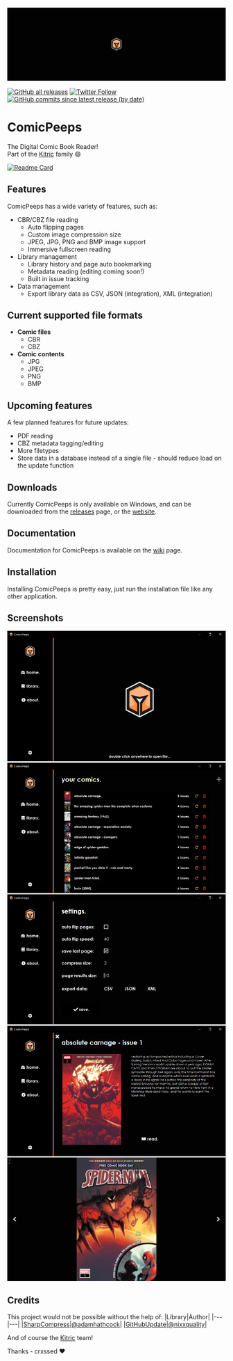 ![Header](header.png)

[![GitHub all releases](https://img.shields.io/github/downloads/kitric/comicpeeps/total?logo=data%3Aimage%2Fpng%3Bbase64%2CiVBORw0KGgoAAAANSUhEUgAAADEAAAAxCAYAAABznEEcAAAACXBIWXMAAA7DAAAOwwHHb6hkAAAAGXRFWHRTb2Z0d2FyZQB3d3cuaW5rc2NhcGUub3Jnm%2B48GgAAByRJREFUaIHNWn1MFGceft6Z3dVVPmQHULaystVSpAmUiNGjoF6itUT%2F8A5pa4niRy8RG%2FEinPEvSMCkMdkzEU1ocsYYYxtbbVLbnNHkmmj8iFbFdlpWULQFhGOXGUCgrC7MvPfHsrPssjvM7C7pPQnJ%2Ft55fh8PM%2B%2B77%2FzeBWYRgiBUCoJARVHcNZt5yGwEFQThrwC%2BnpaMkHKO4y7GO19cRYii%2BC6l9KrfLi0tRU9PD6xWK65cuRJISsh7HMddDRskCsRFhCiKRZTSW357y5YtePbs2TSe3W7HpUuXFJthmGKLxXJrGlEnYhLhcrnyWZb90W9v27YNra2tM%2Frl5ubi%2FPnzii3LckF6evqPKi6qiEqE2%2B1%2Bg2GYx357z549uHfvnu44hYWFOH36tGIbjcbs5OTkJ3rj6BIhiuJiSmm3366ursa1a9ci8s1GBs7qHLzV1IaxcTkib%2B3atThx4kSgKEIyOY57rrUuTSJ6e3tTTSZTv98%2BfPgwLl%2B%2BHJFvZAnaD%2BTAwBCANQDSBCZkipzjbfBKNKJfaWkpjh49qtgmkyktKSlJiElEf39%2FIiHkhZ%2FX2NiICxcuROQzBGg%2FsBxzDAQwmsFmrVCuSZ0PAK8HryYoco4%2FgooWbN26FXV1dX6TEkIWcBw3rEsEpXSuKIqjAFgAOHbsGM6cORMxKQHQWp2DBBMDGOaAta%2BMyJV%2BvQdMvMLvXhm5TW1Q0YLKykrU1NT4chAijY2NJWZmZno0iRAEoRvA4ubmZjQ3N6ukAX765E2kmFmANYJ9fZUqN0jMs7uANI6hlxLyTrarcvfu3Yt9%2B%2FYBwPPU1NRMXSLy8vIiBv5hbzYWJRgAxgB26WrNxYdCenoHkCfgGp3Ays8eR%2BTxPA9EEGHQm%2FTGx8uwZIEJIAzYZUV63afB%2Fw9Y%2BPQ2umpz0TnkRcmpDl0xNIs4vuk1%2FGV5MkAI2KVFAInvtotdWgRQiiWTYr559ALV%2F%2B7R5KtZhMXMgiQtBLPwjagLnRGEgF32DmR3ByzmUc1ujK4ciWm664oGevPoEzFvga7g0YKYk3XxdYn4f4VuEaNjHlT963u4X4zFtZD%2BYQ%2F2nfoeI6O%2F6%2FbVvcQmzDMjaXwABYfOKWNvZXJoeL8Iq7MzNMe5%2B6QP9V%2Fdxs9dga3RR3kpSEyYr7ckHSIYVvn4afkKfM7%2FB3Ryz9DaLaLsn98p1xPmGlG3dTUqSpYrY1%2FcbEPDxTsY8XjDhicEOFpeMCWf9tI0M0lCYMVg0l5HZ00ubA5nWO7oy3EcOncDh87d0FxIZ00umPRlgXyJaQCmvx2Gg%2BY5QRK4kAEGFz7MCg7GMLDb7apxsrKywDDBab%2F8YAlAgsfIfIvW0vRM7OBvaNa%2BEqsWz%2FNtQSYhyzIqKirA8zwePnyIdevWAfC99LS0tIDneWzfvh2yHHhBsiWb8KfM%2BWCzCkPSad8R6J7YARVGAL691NTH6siRIygvLwfLsmhqagpyoZSisbExaOzm3yYfIYMJ0SKm7wli8W0oH%2F89J2g8Pz8%2FLD90vP2Az4%2BkvBZLGbGJYLglAIC5BgYfFwbPmZ07dwbZu3YFNwH3rLDAbPSlZ1LV59GMdcTkDShLYd26hWCmPMYtLS3o6uoCAHR3d%2BPBgwcBFwLU%2F3nRpBFYuqMuIdYArD0wIX%2BryQ26tnnzZgDApk2bgsan8tisyK%2ByWhG3O%2BHHtxXqj8al0Ots9GuLUkLMERCYGwDwdoZZlVsw5TqxLI5H%2BthF0KH%2FQhY7o%2FMdeA65%2B6dYS4hNhNRxC3L%2F05gKoC9HID25CciRO4QzQbMIufcX0Bd9vsRjQ77EVK1rpA%2FS09uQ%2Bya7HeMeyD2%2FaPbVNatkdwfg1teJ0AM64oY04tbtp%2FlO9I1M6A4eC%2FpGtefTLOIfV3thczjRJryKqiitaBdeweZwovZKr2Yf3Yv0u2d8E1lposUJXUNeFOtsmvmheif8zdxwKDnVAZvDCZeO2x4OrtEJ2BxOVQEHDx5UjRFWhMfjySaESJWVleB5HlVVVREDrPzsMWwOJwY9ksayfRj0SLA5nKr916qqKvA8799Myh6PJzscT%2FXNQxTFJErpkJ%2FncDhw9uzZiHwCwFmdg%2BVNbcoYz%2FOY2ph%2BVJ0zY0t%2Fx44dqK2t9ZvRnU%2BEYnh4ONXr9SonRQ0NDbh4UdtxdKgINZSVlaG%2Bvl6xx8fH0zMyMvpVXADEeGY307EXoE1E6DEXIcTGcVy3iksQ4nJ6un%2F%2Ffly%2Ffj0sV03EmjVrcPLkScWmlL6ZlpYWeZJEQEz9%2BcHBwXxJkpTz5927d%2BP%2B%2FftBnHAiQo9%2BWZYtSElJifocOy4YGBh4RxAE6v%2FbsGEDtVqt1Gq1UkEQlM%2Fr16%2BnU3lut7v4Dy08HFwu18apRZaUlFBBEGhxcXFQ8aIoboxn3ln5lY0oimWU0mnL12z9ymZWIQjCzsnHZlZ%2F7%2FQ%2FMTCnvTJUSngAAAAASUVORK5CYII%3D&style=for-the-badge)](https://github.com/kitric/comicpeeps/releases/latest)
[![Twitter Follow](https://img.shields.io/twitter/follow/kitric_?label=KITRIC%20TWITTER&color=blue&logo=twitter&style=for-the-badge)](https://twitter.com/kitric_)
[![GitHub commits since latest release (by date)](https://img.shields.io/github/commits-since/kitric/comicpeeps/latest?label=COMMITS%20SINCE%20LATEST&style=for-the-badge)](https://github.com/kitric/comicpeeps)

# ComicPeeps

The Digital Comic Book Reader! <br>
Part of the [Kitric](https://github.com/kitric) family :smile:

[![Readme Card](https://github-readme-stats.vercel.app/api/pin/?username=kitric&repo=comicpeeps&theme=github_dark&hide_border=true&show_owner=true)](https://github.com/kitric/comicpeeps)

## Features

ComicPeeps has a wide variety of features, such as:
- CBR/CBZ file reading
    - Auto flipping pages
    - Custom image compression size
    - JPEG, JPG, PNG and BMP image support
    - Immersive fullscreen reading
- Library management
    - Library history and page auto bookmarking
    - Metadata reading (editing coming soon!)
    - Built in issue tracking
- Data management
    - Export library data as CSV, JSON (integration), XML (integration)

## Current supported file formats
- **Comic files**
    - CBR
    - CBZ
- **Comic contents**
    - JPG
    - JPEG
    - PNG
    - BMP

## Upcoming features

A few planned features for future updates:
- PDF reading
- CBZ metadata tagging/editing
- More filetypes
- Store data in a database instead of a single file - should reduce load on the update function

## Downloads

Currently ComicPeeps is only available on Windows, and can be downloaded from the [releases](https://github.com/kitric/comicpeeps/releases/latest) page, or the [website](https://kitric.github.io/projects/comicpeeps/).

## Documentation

Documentation for ComicPeeps is available on the [wiki](https://github.com/kitric/comicpeeps/wiki) page.

## Installation

Installing ComicPeeps is pretty easy, just run the installation file like any other application.

## Screenshots

![Home](src/ComicPeeps/Screenshots/scrn01.PNG)
![Library](src/ComicPeeps/Screenshots/scrn02.PNG)
![Settings](src/ComicPeeps/Screenshots/scrn03.PNG)
![Comic Details](src/ComicPeeps/Screenshots/scrn04.PNG)
![Comic Reader](src/ComicPeeps/Screenshots/scrn05.PNG)

## Credits

This project would not be possible without the help of: 
|Library|Author|
|---|---|
|[SharpCompress](https://github.com/adamhathcock/sharpcompress)|[@adamhathcock](https://github.com/adamhathcock)|
|[GitHubUpdate](https://github.com/nixxquality/GitHubUpdate)|[@nixxquality](https://github.com/nixxquality)|

And of course the [Kitric](https://github.com/kitric) team!

Thanks - crxssed :heart:
